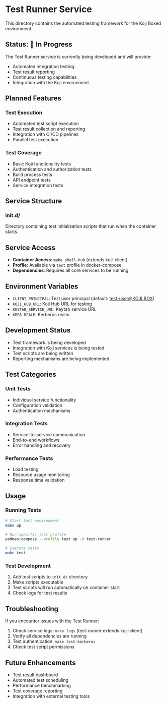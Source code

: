 # Test Runner Service

This directory contains the automated testing framework for the Koji Boxed environment.

## Status: 🚧 In Progress

The Test Runner service is currently being developed and will provide:
- Automated integration testing
- Test result reporting
- Continuous testing capabilities
- Integration with the Koji environment

## Planned Features

### Test Execution
- Automated test script execution
- Test result collection and reporting
- Integration with CI/CD pipelines
- Parallel test execution

### Test Coverage
- Basic Koji functionality tests
- Authentication and authorization tests
- Build process tests
- API endpoint tests
- Service integration tests

## Service Structure

### init.d/
Directory containing test initialization scripts that run when the container starts.

## Service Access

- **Container Access**: `make shell-hub` (extends koji-client)
- **Profile**: Available via `test` profile in docker-compose
- **Dependencies**: Requires all core services to be running

## Environment Variables

- `CLIENT_PRINCIPAL`: Test user principal (default: test-user@KOJI.BOX)
- `KOJI_HUB_URL`: Koji Hub URL for testing
- `KEYTAB_SERVICE_URL`: Keytab service URL
- `KRB5_REALM`: Kerberos realm

## Development Status

- Test framework is being developed
- Integration with Koji services is being tested
- Test scripts are being written
- Reporting mechanisms are being implemented

## Test Categories

### Unit Tests
- Individual service functionality
- Configuration validation
- Authentication mechanisms

### Integration Tests
- Service-to-service communication
- End-to-end workflows
- Error handling and recovery

### Performance Tests
- Load testing
- Resource usage monitoring
- Response time validation

## Usage

### Running Tests
```bash
# Start test environment
make up

# Run specific test profile
podman-compose --profile test up -d test-runner

# Execute tests
make test
```

### Test Development
1. Add test scripts to `init.d/` directory
2. Make scripts executable
3. Test scripts will run automatically on container start
4. Check logs for test results

## Troubleshooting

If you encounter issues with the Test Runner:

1. Check service logs: `make logs` (test-runner extends koji-client)
2. Verify all dependencies are running
3. Test authentication: `make test-kerberos`
4. Check test script permissions

## Future Enhancements

- Test result dashboard
- Automated test scheduling
- Performance benchmarking
- Test coverage reporting
- Integration with external testing tools
